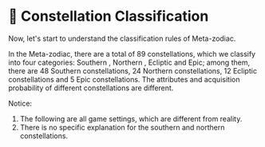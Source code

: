 # 🔮 Constellation Classification

Now, let's start to understand the classification rules of Meta-zodiac.

In the Meta-zodiac, there are a total of 89 constellations, which we classify into four categories: Southern , Northern , Ecliptic and Epic; among them, there are 48 Southern constellations, 24 Northern constellations, 12 Ecliptic constellations and 5 Epic constellations. The attributes and acquisition probability of different constellations are different.

Notice:

1. The following are all game settings, which are different from reality.
2. There is no specific explanation for the southern and northern constellations.
